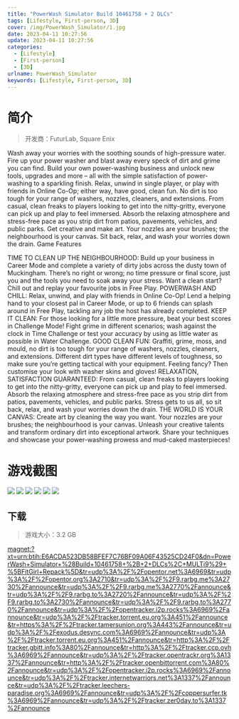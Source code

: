 ```yaml
---
title: "PowerWash Simulator Build 10461758 + 2 DLCs"
tags: [Lifestyle, First-person, 3D]
cover: /img/PowerWash_Simulator/1.jpg
date: 2023-04-11 10:27:56
update: 2023-04-11 10:27:56
categories: 
  - [Lifestyle]
  - [First-person]
  - [3D]
urlname: PowerWash_Simulator
keywords: [Lifestyle, First-person, 3D]
---
```

# 简介

> 开发商：FuturLab, Square Enix

Wash away your worries with the soothing sounds of high-pressure water. Fire up your power washer and blast away every speck of dirt and grime you can find. Build your own power-washing business and unlock new tools, upgrades and more – all with the simple satisfaction of power-washing to a sparkling finish. 
Relax, unwind in single player, or play with friends in Online Co-Op; either way, have good, clean fun. No dirt is too tough for your range of washers, nozzles, cleaners, and extensions. From casual, clean freaks to players looking to get into the nitty-gritty, everyone can pick up and play to feel immersed. Absorb the relaxing atmosphere and stress-free pace as you strip dirt from patios, pavements, vehicles, and public parks. Get creative and make art. Your nozzles are your brushes; the neighbourhood is your canvas. Sit back, relax, and wash your worries down the drain.
Game Features

TIME TO CLEAN UP THE NEIGHBOURHOOD: Build up your business in Career Mode and complete a variety of dirty jobs across the dusty town of Muckingham.  There’s no right or wrong; no time pressure or final score, just you and the tools you need to soak away your stress. Want a clean start? Chill out and replay your favourite jobs in Free Play.
POWERWASH AND CHILL: Relax, unwind, and play with friends in Online Co-Op! Lend a helping hand to your closest pal in Career Mode, or up to 6 friends can splash around in Free Play, tackling any job the host has already completed.
KEEP IT CLEAN: For those looking for a little more pressure, beat your best scores in Challenge Mode! Fight grime in different scenarios; wash against the clock in Time Challenge or test your accuracy by using as little water as possible in Water Challenge.
GOOD CLEAN FUN: Graffiti, grime, moss, and mould, no dirt is too tough for your range of washers, nozzles, cleaners, and extensions. Different dirt types have different levels of toughness, so make sure you’re getting tactical with your equipment. Feeling fancy? Then customise your look with washer skins and gloves!
RELAXATION, SATISFACTION GUARANTEED: From casual, clean freaks to players looking to get into the nitty-gritty, everyone can pick up and play to feel immersed. Absorb the relaxing atmosphere and stress-free pace as you strip dirt from patios, pavements, vehicles, and public parks. Stress gets to us all, so sit back, relax, and wash your worries down the drain.
THE WORLD IS YOUR CANVAS: Create art by cleaning the way you want. Your nozzles are your brushes; the neighbourhood is your canvas. Unleash your creative talents and transform ordinary dirt into exceptional artwork. Share your techniques and showcase your power-washing prowess and mud-caked masterpieces!

# 游戏截图

![](/img/PowerWash_Simulator/2.jpg)
![](/img/PowerWash_Simulator/3.jpg)
![](/img/PowerWash_Simulator/4.jpg)
![](/img/PowerWash_Simulator/5.jpg)
![](/img/PowerWash_Simulator/6.jpg)
![](/img/PowerWash_Simulator/7.jpg)


## 下载

> 游戏大小：3.2 GB

[magnet:?xt=urn:btih:E6ACDA523DB58BFEF7C76BF09A06F43525CD24F0&amp;dn=PowerWash+Simulator+%28Build+10461758+%2B+2+DLCs%2C+MULTi9%29+%5BFitGirl+Repack%5D&amp;tr=udp%3A%2F%2Fopentor.net%3A6969&amp;tr=udp%3A%2F%2Fopentor.org%3A2710&amp;tr=udp%3A%2F%2F9.rarbg.me%3A2730%2Fannounce&amp;tr=udp%3A%2F%2F9.rarbg.me%3A2770%2Fannounce&amp;tr=udp%3A%2F%2F9.rarbg.to%3A2720%2Fannounce&amp;tr=udp%3A%2F%2F9.rarbg.to%3A2730%2Fannounce&amp;tr=udp%3A%2F%2F9.rarbg.to%3A2770%2Fannounce&amp;tr=udp%3A%2F%2Fopentracker.i2p.rocks%3A6969%2Fannounce&amp;tr=udp%3A%2F%2Ftracker.torrent.eu.org%3A451%2Fannounce&amp;tr=https%3A%2F%2Ftracker.tamersunion.org%3A443%2Fannounce&amp;tr=udp%3A%2F%2Fexodus.desync.com%3A6969%2Fannounce&amp;tr=udp%3A%2F%2Ftracker.torrent.eu.org%3A451%2Fannounce&amp;tr=http%3A%2F%2Ftracker.gbitt.info%3A80%2Fannounce&amp;tr=http%3A%2F%2Ftracker.ccp.ovh%3A6969%2Fannounce&amp;tr=udp%3A%2F%2Ftracker.opentrackr.org%3A1337%2Fannounce&amp;tr=http%3A%2F%2Ftracker.openbittorrent.com%3A80%2Fannounce&amp;tr=udp%3A%2F%2Fopentracker.i2p.rocks%3A6969%2Fannounce&amp;tr=udp%3A%2F%2Ftracker.internetwarriors.net%3A1337%2Fannounce&amp;tr=udp%3A%2F%2Ftracker.leechers-paradise.org%3A6969%2Fannounce&amp;tr=udp%3A%2F%2Fcoppersurfer.tk%3A6969%2Fannounce&amp;tr=udp%3A%2F%2Ftracker.zer0day.to%3A1337%2Fannounce](magnet:?xt=urn:btih:E6ACDA523DB58BFEF7C76BF09A06F43525CD24F0&amp;dn=PowerWash+Simulator+%28Build+10461758+%2B+2+DLCs%2C+MULTi9%29+%5BFitGirl+Repack%5D&amp;tr=udp%3A%2F%2Fopentor.net%3A6969&amp;tr=udp%3A%2F%2Fopentor.org%3A2710&amp;tr=udp%3A%2F%2F9.rarbg.me%3A2730%2Fannounce&amp;tr=udp%3A%2F%2F9.rarbg.me%3A2770%2Fannounce&amp;tr=udp%3A%2F%2F9.rarbg.to%3A2720%2Fannounce&amp;tr=udp%3A%2F%2F9.rarbg.to%3A2730%2Fannounce&amp;tr=udp%3A%2F%2F9.rarbg.to%3A2770%2Fannounce&amp;tr=udp%3A%2F%2Fopentracker.i2p.rocks%3A6969%2Fannounce&amp;tr=udp%3A%2F%2Ftracker.torrent.eu.org%3A451%2Fannounce&amp;tr=https%3A%2F%2Ftracker.tamersunion.org%3A443%2Fannounce&amp;tr=udp%3A%2F%2Fexodus.desync.com%3A6969%2Fannounce&amp;tr=udp%3A%2F%2Ftracker.torrent.eu.org%3A451%2Fannounce&amp;tr=http%3A%2F%2Ftracker.gbitt.info%3A80%2Fannounce&amp;tr=http%3A%2F%2Ftracker.ccp.ovh%3A6969%2Fannounce&amp;tr=udp%3A%2F%2Ftracker.opentrackr.org%3A1337%2Fannounce&amp;tr=http%3A%2F%2Ftracker.openbittorrent.com%3A80%2Fannounce&amp;tr=udp%3A%2F%2Fopentracker.i2p.rocks%3A6969%2Fannounce&amp;tr=udp%3A%2F%2Ftracker.internetwarriors.net%3A1337%2Fannounce&amp;tr=udp%3A%2F%2Ftracker.leechers-paradise.org%3A6969%2Fannounce&amp;tr=udp%3A%2F%2Fcoppersurfer.tk%3A6969%2Fannounce&amp;tr=udp%3A%2F%2Ftracker.zer0day.to%3A1337%2Fannounce)